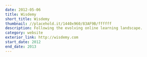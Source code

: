 ```yaml
---
date: 2012-05-06
title: Wisdemy
short_title: Wisdemy
thumbnail: //placehold.it/1440x960/83AF9B/ffffff
description: Following the evolving online learning landscape.
category: website
exterior_link: http://wisdemy.com
start_date: 2012
end_date: 2013
---
```

